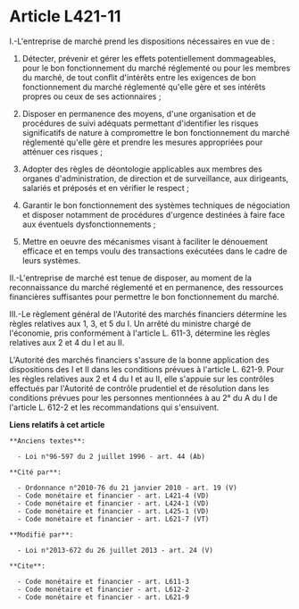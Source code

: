 # Article L421-11

I.-L'entreprise de marché prend les dispositions nécessaires en vue de : 

1. Détecter, prévenir et gérer les effets potentiellement dommageables, pour le bon fonctionnement du marché réglementé ou
pour les membres du marché, de tout conflit d'intérêts entre les exigences de bon fonctionnement du marché réglementé qu'elle
gère et ses intérêts propres ou ceux de ses actionnaires ; 

2. Disposer en permanence des moyens, d'une organisation et de procédures de suivi adéquats permettant d'identifier les
risques significatifs de nature à compromettre le bon fonctionnement du marché réglementé qu'elle gère et prendre les mesures
appropriées pour atténuer ces risques ; 

3. Adopter des règles de déontologie applicables aux membres des organes d'administration, de direction et de surveillance,
aux dirigeants, salariés et préposés et en vérifier le respect ; 

4. Garantir le bon fonctionnement des systèmes techniques de négociation et disposer notamment de procédures d'urgence
destinées à faire face aux éventuels dysfonctionnements ; 

5. Mettre en oeuvre des mécanismes visant à faciliter le dénouement efficace et en temps voulu des transactions exécutées
dans le cadre de leurs systèmes. 

II.-L'entreprise de marché est tenue de disposer, au moment de la reconnaissance du marché réglementé et en permanence, des
ressources financières suffisantes pour permettre le bon fonctionnement du marché. 

III.-Le règlement général de l'Autorité des marchés financiers détermine les règles relatives aux 1, 3, et 5 du I. Un arrêté
du ministre chargé de l'économie, pris conformément à l'article L. 611-3, détermine les règles relatives aux 2 et 4 du I et
au II.

L'Autorité des marchés financiers s'assure de la bonne application des dispositions des I et II dans les conditions prévues à
l'article L. 621-9. Pour les règles relatives aux 2 et 4 du I et au II, elle s'appuie sur les contrôles effectués par
l'Autorité de contrôle prudentiel et de résolution dans les conditions prévues pour les personnes mentionnées à au 2° du A du
I de l'article L. 612-2 et les recommandations qui s'ensuivent.

**Liens relatifs à cet article**

	**Anciens textes**:

	  - Loi n°96-597 du 2 juillet 1996 - art. 44 (Ab)

	**Cité par**:

	  - Ordonnance n°2010-76 du 21 janvier 2010 - art. 19 (V)
	  - Code monétaire et financier - art. L421-4 (VD)
	  - Code monétaire et financier - art. L424-1 (VD)
	  - Code monétaire et financier - art. L425-1 (VD)
	  - Code monétaire et financier - art. L621-7 (VT)

	**Modifié par**:

	  - Loi n°2013-672 du 26 juillet 2013 - art. 24 (V)

	**Cite**:

	  - Code monétaire et financier - art. L611-3
	  - Code monétaire et financier - art. L612-2
	  - Code monétaire et financier - art. L621-9
